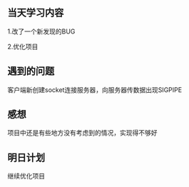 ## 当天学习内容
1.改了一个新发现的BUG

2.优化项目

## 遇到的问题
客户端新创建socket连接服务器，向服务器传数据出现SIGPIPE
## 感想
项目中还是有些地方没有考虑到的情况，实现得不够好
## 明日计划
继续优化项目
